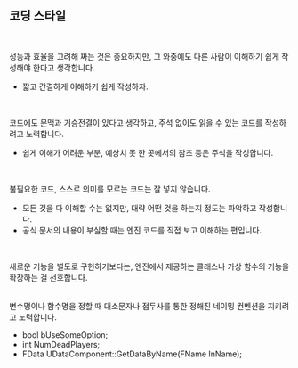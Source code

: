 ## 코딩 스타일
<br/>

성능과 효율을 고려해 짜는 것은 중요하지만, 그 와중에도 다른 사람이 이해하기 쉽게 작성해야 한다고 생각합니다.
- 짧고 간결하게 이해하기 쉽게 작성하자.
<br/>

코드에도 문맥과 기승전결이 있다고 생각하고, 주석 없이도 읽을 수 있는 코드를 작성하려고 노력합니다.
- 쉽게 이해가 어려운 부분, 예상치 못 한 곳에서의 참조 등은 주석을 작성합니다.
<br/>

불필요한 코드, 스스로 의미를 모르는 코드는 잘 넣지 않습니다.
- 모든 것을 다 이해할 수는 없지만, 대략 어떤 것을 하는지 정도는 파악하고 작성합니다.
- 공식 문서의 내용이 부실할 때는 엔진 코드를 직접 보고 이해하는 편입니다.
<br/>

새로운 기능을 별도로 구현하기보다는, 엔진에서 제공하는 클래스나 가상 함수의 기능을 확장하는 걸 선호합니다.
<br/><br/>

변수명이나 함수명을 정할 때 대소문자나 접두사를 통한 정해진 네이밍 컨벤션을 지키려고 노력합니다.
- bool bUseSomeOption;
- int NumDeadPlayers;
- FData UDataComponent::GetDataByName(FName InName);
